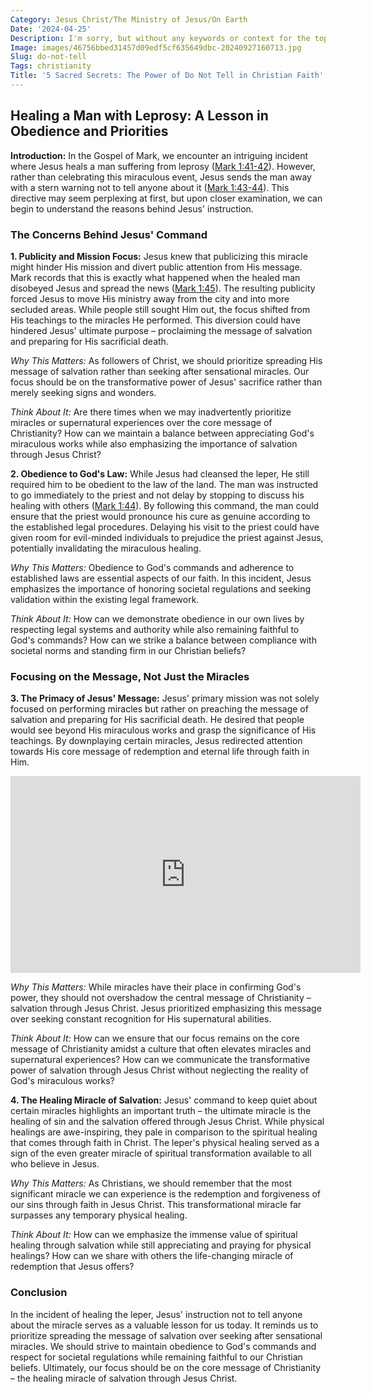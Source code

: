```yaml
---
Category: Jesus Christ/The Ministry of Jesus/On Earth
Date: '2024-04-25'
Description: I'm sorry, but without any keywords or context for the topic, it's challenging to provide a specific description for the article. If you could provide some keywords or even a general idea of the topic, I'd be happy to assist in creating a concise and engaging meta description for the article.
Image: images/46756bbed31457d09edf5cf635649dbc-20240927160713.jpg
Slug: do-not-tell
Tags: christianity
Title: '5 Sacred Secrets: The Power of Do Not Tell in Christian Faith'
---
```


## Healing a Man with Leprosy: A Lesson in Obedience and Priorities

**Introduction:**
In the Gospel of Mark, we encounter an intriguing incident where Jesus heals a man suffering from leprosy ([Mark 1:41-42](https://www.bibleref.com/Mark/1/Mark-1-41.html)). However, rather than celebrating this miraculous event, Jesus sends the man away with a stern warning not to tell anyone about it ([Mark 1:43-44](https://www.bibleref.com/Mark/1/Mark-1-43.html)). This directive may seem perplexing at first, but upon closer examination, we can begin to understand the reasons behind Jesus' instruction.

### The Concerns Behind Jesus' Command

**1. Publicity and Mission Focus:**
Jesus knew that publicizing this miracle might hinder His mission and divert public attention from His message. Mark records that this is exactly what happened when the healed man disobeyed Jesus and spread the news ([Mark 1:45](https://www.bibleref.com/Mark/1/Mark-1-45.html)). The resulting publicity forced Jesus to move His ministry away from the city and into more secluded areas. While people still sought Him out, the focus shifted from His teachings to the miracles He performed. This diversion could have hindered Jesus' ultimate purpose – proclaiming the message of salvation and preparing for His sacrificial death.

*Why This Matters:* As followers of Christ, we should prioritize spreading His message of salvation rather than seeking after sensational miracles. Our focus should be on the transformative power of Jesus' sacrifice rather than merely seeking signs and wonders.

*Think About It:* Are there times when we may inadvertently prioritize miracles or supernatural experiences over the core message of Christianity? How can we maintain a balance between appreciating God's miraculous works while also emphasizing the importance of salvation through Jesus Christ?

**2. Obedience to God's Law:**
While Jesus had cleansed the leper, He still required him to be obedient to the law of the land. The man was instructed to go immediately to the priest and not delay by stopping to discuss his healing with others ([Mark 1:44](https://www.bibleref.com/Mark/1/Mark-1-44.html)). By following this command, the man could ensure that the priest would pronounce his cure as genuine according to the established legal procedures. Delaying his visit to the priest could have given room for evil-minded individuals to prejudice the priest against Jesus, potentially invalidating the miraculous healing.

*Why This Matters:* Obedience to God's commands and adherence to established laws are essential aspects of our faith. In this incident, Jesus emphasizes the importance of honoring societal regulations and seeking validation within the existing legal framework.

*Think About It:* How can we demonstrate obedience in our own lives by respecting legal systems and authority while also remaining faithful to God's commands? How can we strike a balance between compliance with societal norms and standing firm in our Christian beliefs?

### Focusing on the Message, Not Just the Miracles

**3. The Primacy of Jesus' Message:**
Jesus' primary mission was not solely focused on performing miracles but rather on preaching the message of salvation and preparing for His sacrificial death. He desired that people would see beyond His miraculous works and grasp the significance of His teachings. By downplaying certain miracles, Jesus redirected attention towards His core message of redemption and eternal life through faith in Him.


<iframe width="560" height="315" src="https://www.youtube.com/embed/_Z3-mdfJZVk" frameborder="0" allow="autoplay; encrypted-media" allowfullscreen></iframe>


*Why This Matters:* While miracles have their place in confirming God's power, they should not overshadow the central message of Christianity – salvation through Jesus Christ. Jesus prioritized emphasizing this message over seeking constant recognition for His supernatural abilities.

*Think About It:* How can we ensure that our focus remains on the core message of Christianity amidst a culture that often elevates miracles and supernatural experiences? How can we communicate the transformative power of salvation through Jesus Christ without neglecting the reality of God's miraculous works?

**4. The Healing Miracle of Salvation:**
Jesus' command to keep quiet about certain miracles highlights an important truth – the ultimate miracle is the healing of sin and the salvation offered through Jesus Christ. While physical healings are awe-inspiring, they pale in comparison to the spiritual healing that comes through faith in Christ. The leper's physical healing served as a sign of the even greater miracle of spiritual transformation available to all who believe in Jesus.

*Why This Matters:* As Christians, we should remember that the most significant miracle we can experience is the redemption and forgiveness of our sins through faith in Jesus Christ. This transformational miracle far surpasses any temporary physical healing.

*Think About It:* How can we emphasize the immense value of spiritual healing through salvation while still appreciating and praying for physical healings? How can we share with others the life-changing miracle of redemption that Jesus offers?

### Conclusion

In the incident of healing the leper, Jesus' instruction not to tell anyone about the miracle serves as a valuable lesson for us today. It reminds us to prioritize spreading the message of salvation over seeking after sensational miracles. We should strive to maintain obedience to God's commands and respect for societal regulations while remaining faithful to our Christian beliefs. Ultimately, our focus should be on the core message of Christianity – the healing miracle of salvation through Jesus Christ.